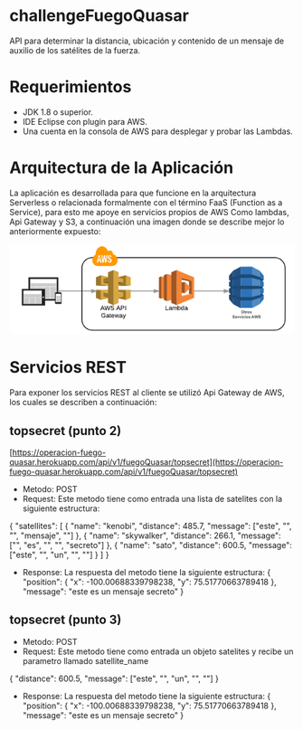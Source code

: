 # challengeFuegoQuasar

API para determinar la distancia, ubicación y contenido de un mensaje de auxilio de los satélites de la fuerza.

# Requerimientos

- JDK 1.8 o superior.
- IDE Eclipse con plugin para AWS.
- Una cuenta en la consola de AWS para desplegar y probar las Lambdas.

# Arquitectura de la Aplicación

La aplicación es desarrollada para que funcione en la arquitectura Serverless  o  relacionada  formalmente con el término FaaS (Function as a Service), para esto me apoye en servicios propios de AWS Como lambdas, Api Gateway y S3, a continuación una imagen donde se describe mejor lo anteriormente expuesto: 

![Arquitectura Meli](https://github.com/JorgeTamara22/challengeFuegoQuasar/blob/master/post2.png)

# Servicios REST

Para exponer los servicios REST al cliente se utilizó Api Gateway de AWS, los cuales se describen a continuación:

## topsecret (punto 2)
[https://operacion-fuego-quasar.herokuapp.com/api/v1/fuegoQuasar/topsecret](https://operacion-fuego-quasar.herokuapp.com/api/v1/fuegoQuasar/topsecret)

- Metodo: POST
- Request: Este metodo tiene como entrada una lista de satelites con la siguiente estructura:

{ "satellites": [ { "name": "kenobi", "distance": 485.7, "message": ["este", "", "", "mensaje", ""] }, { "name": "skywalker", "distance": 266.1, "message": ["", "es", "", "", "secreto"] }, { "name": "sato", "distance": 600.5, "message": ["este", "", "un", "", ""] } ] }

- Response: La respuesta del metodo tiene la siguiente estructura:
{
   "position":    {
      "x": -100.00688339798238,
      "y": 75.51770663789418
   },
   "message": "este es un mensaje secreto"
}

## topsecret (punto 3)
[](https://u5fhoiwlve.execute-api.us-east-2.amazonaws.com/prod/topsecret-split?satellite_name)
- Metodo: POST
- Request: Este metodo tiene como entrada un objeto satelites y recibe un parametro llamado satellite_name
 
{ "distance": 600.5, "message": ["este", "", "un", "", ""] }

- Response: La respuesta del metodo tiene la siguiente estructura:
{
   "position":    {
      "x": -100.00688339798238,
      "y": 75.51770663789418
   },
   "message": "este es un mensaje secreto"
}
